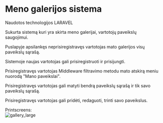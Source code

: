 # Meno galerijos sistema

Naudotos technologijos LARAVEL

Sukurta sistemą kuri yra skirta meno galerijai, vartotojų paveikslų saugojimui.  
  
Puslapyje apsilankęs neprisiregistravęs vartotojas mato galerijos visų paveikslų sąrašą.  

Sistemoje naujas vartotojas gali prisiregistruoti ir prisijungti.

Prisiregistravęs vartotojas Middleware filtravimo metodu mato atskirą meniu nuorodą "Mano paveikslai".  

Prisiregistravęs vartotojas gali matyti bendrą paveikslų sąrašą ir tik savo paveikslų sąrašą.

Prisiregistravęs vartotojas gali pridėti, redaguoti, trinti savo paveikslus.

Printscreens:  
![gallery_large](https://user-images.githubusercontent.com/117721797/224482472-1d5ee160-a590-4dde-ba81-4ebbfe6ad668.png)
